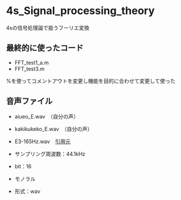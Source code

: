 # 4s_Signal_processing_theory
4sの信号処理論で扱うフーリエ変換

## 最終的に使ったコード
- FFT_test1_a.m
- FFT_test3.m

%を使ってコメントアウトを変更し機能を目的に合わせて変更して使った

## 音声ファイル
- aiueo_E.wav　（自分の声）
- kakikukeko_E.wav　（自分の声）
- E3-165Hz.wav　[引用元](https://tomari.org/main/java/oto.html)

- サンプリング周波数：44.1kHz
- bit：16
- モノラル
- 形式：wav
